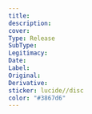 ```yaml
---
title: 
description:
cover:
Type: Release  
SubType: 
Legitimacy: 
Date: 
Label:
Original: 
Derivative: 
sticker: lucide//disc
color: "#3867d6"
---
```

